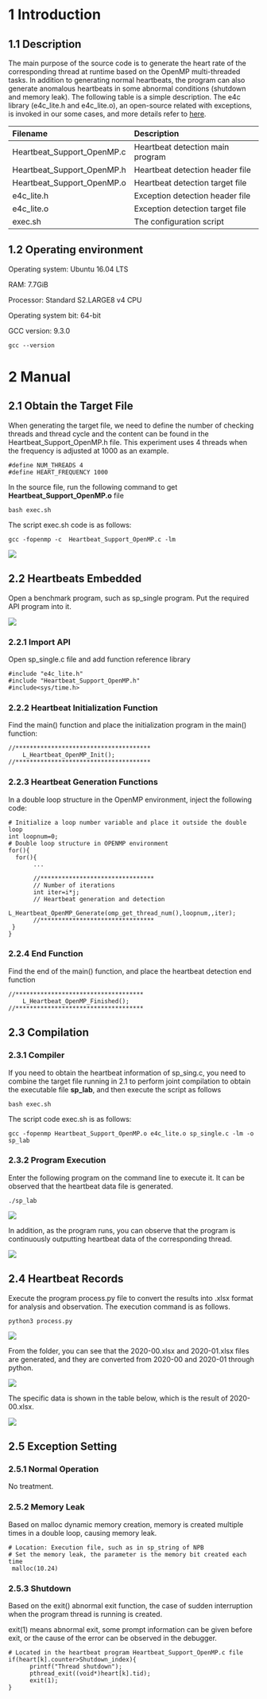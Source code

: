 # 1 Introduction
## 1.1 Description

The main purpose of the source code is to generate the heart rate of the corresponding thread at runtime based on the OpenMP multi-threaded tasks. In addition to generating normal heartbeats, the program can also generate anomalous heartbeats in some abnormal conditions (shutdown and memory leak). The following table is a simple description. The e4c library (e4c_lite.h and e4c_lite.o), an open-source related with exceptions, is invoked in our some cases, and more details refer to [here](https://github.com/guillermocalvo/exceptions4c).

| Filename | Description |
|:----|:----|
| Heartbeat_Support_OpenMP.c   | Heartbeat detection main program |
| Heartbeat_Support_OpenMP.h   | Heartbeat detection header file |
| Heartbeat_Support_OpenMP.o   | Heartbeat detection target file |
| e4c_lite.h   | Exception detection header file |
| e4c_lite.o   | Exception detection target file |
| exec.sh   | The configuration script |



## 1.2 Operating environment

Operating system: Ubuntu 16.04 LTS

RAM: 7.7GiB

Processor: Standard S2.LARGE8 v4 CPU

Operating system bit: 64-bit

GCC version: 9.3.0

```
gcc --version
```



# 2 Manual

## 2.1 Obtain the Target File
When generating the target file, we need to define the number of checking threads and thread cycle and the content can be found in the Heartbeat_Support_OpenMP.h file. This experiment uses 4 threads when the frequency is adjusted at 1000 as an example.

```
#define NUM_THREADS 4
#define HEART_FREQUENCY 1000
```

In the source file, run the following command to get **Heartbeat_Support_OpenMP.o** file

```
bash exec.sh
```
The script exec.sh code is as follows:
```
gcc -fopenmp -c  Heartbeat_Support_OpenMP.c -lm
```
![](./img/1.png)

## 2.2 Heartbeats **Embedded**
Open a benchmark program, such as sp_single program. Put the required API program into it.

![](./img/2.png)

### 2.2.1 Import API
Open sp_single.c file and add function reference library

```
#include "e4c_lite.h"
#include "Heartbeat_Support_OpenMP.h"
#include<sys/time.h>
```
### 2.2.2 Heartbeat Initialization Function
Find the main() function and place the initialization program in the main() function:

```
//**************************************
    L_Heartbeat_OpenMP_Init();             
//**************************************
```
### 2.2.3 **Heartbeat Generation** Functions
In a double loop structure in the OpenMP environment, inject the following code:

```
# Initialize a loop number variable and place it outside the double loop
int loopnum=0;
# Double loop structure in OPENMP environment
for(){
  for(){
       ...
       
       //********************************
       // Number of iterations
       int iter=i*j;
       // Heartbeat generation and detection
       L_Heartbeat_OpenMP_Generate(omp_get_thread_num(),loopnum,,iter);
       //********************************
 }
}
```
### 2.2.4 End Function
Find the end of the main() function, and place the heartbeat detection end function

```
//************************************
    L_Heartbeat_OpenMP_Finished();
//************************************
```
## 2.3 Compilation
### 2.3.1  Compiler
If you need to obtain the heartbeat information of sp_sing.c, you need to combine the target file running in 2.1 to perform joint compilation to obtain the executable file **sp_lab**, and then execute the script as follows

```
bash exec.sh
```
The script code exec.sh is as follows:
```
gcc -fopenmp Heartbeat_Support_OpenMP.o e4c_lite.o sp_single.c -lm -o sp_lab
```

### 2.3.2 Program Execution
Enter the following program on the command line to execute it. It can be observed that the heartbeat data file is generated.

```
./sp_lab
```
![](./img/3.png)

In addition, as the program runs, you can observe that the program is continuously outputting heartbeat data of the corresponding thread.

![](./img/4_1.png)



## 2.4 **Heartbeat** Records

Execute the program process.py file to convert the results into .xlsx format for analysis and observation. The execution command is as follows.

```
python3 process.py
```

![](./img/5_1.png)

From the folder, you can see that the 2020-00.xlsx and 2020-01.xlsx files are generated, and they are converted from 2020-00 and 2020-01 through python.

![](./img/5_2.png)

The specific data is shown in the table below, which is the result of 2020-00.xlsx.

![](./img/6.png)



## 2.5 Exception Setting

### 2.5.1 Normal Operation
No treatment.

###  2.5.2 Memory Leak
Based on malloc dynamic memory creation, memory is created multiple times in a double loop, causing memory leak.

```
# Location: Execution file, such as in sp_string of NPB
# Set the memory leak, the parameter is the memory bit created each time
 malloc(10.24)
```
### 2.5.3 Shutdown
Based on the exit() abnormal exit function, the case of sudden interruption when the program thread is running is created.

exit(1) means abnormal exit, some prompt information can be given before exit, or the cause of the error can be observed in the debugger.

```
# Located in the heartbeat program Heartbeat_Support_OpenMP.c file
if(heart[k].counter>Shutdown_index){
      printf("Thread shutdown");
      pthread_exit((void*)heart[k].tid);
      exit(1);
}
```



